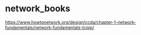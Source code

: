# network_books

https://www.howtonetwork.org/design/ccda/chapter-1-network-fundamentals/network-fundamentals-tcpip/

